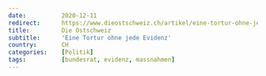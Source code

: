 ```yaml
---
date:          2020-12-11
redirect:      https://www.dieostschweiz.ch/artikel/eine-tortur-ohne-jede-evidenz-Kvrm3JJ
title:         Die Ostschweiz
subtitle:      'Eine Tortur ohne jede Evidenz'
country:       CH
categories:    [Politik]
tags:          [bundesrat, evidenz, massnahmen]
---
```

